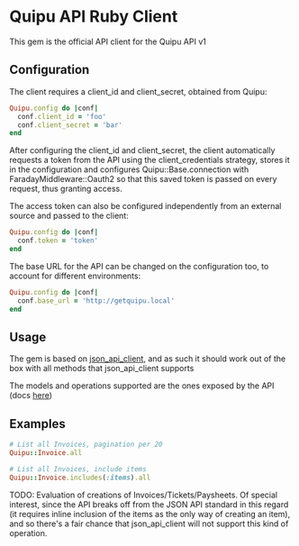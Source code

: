 # Quipu API Ruby Client

This gem is the official API client for the Quipu API v1


## Configuration

The client requires a client_id and client_secret, obtained from Quipu:

```ruby
Quipu.config do |conf|
  conf.client_id = 'foo'
  conf.client_secret = 'bar'
end
```

After configuring the client_id and client_secret, the client automatically
requests a token from the API using the client_credentials strategy, stores
it in the configuration and configures Quipu::Base.connection with
FaradayMiddleware::Oauth2 so that this saved token is passed on every request, thus
granting access.

The access token can also be configured independently from an external source
and passed to the client:

```ruby
Quipu.config do |conf|
  conf.token = 'token'
end
```

The base URL for the API can be changed on the configuration too, to account for different
environments:

```ruby
Quipu.config do |conf|
  conf.base_url = 'http://getquipu.local'
end
```

## Usage
The gem is based on [json_api_client](https://github.com/chingor13/json_api_client/),
 and as such it should work out of the box with all methods that json_api_client supports


The models and operations supported are the ones exposed by the API
 (docs [here](http://quipuapp.github.io/api-v1-docs))

## Examples

```ruby
# List all Invoices, pagination per 20
Quipu::Invoice.all
```

```ruby
# List all Invoices, include items
Quipu::Invoice.includes(:items).all
```

TODO: Evaluation of creations of Invoices/Tickets/Paysheets. Of special
interest, since the API breaks off from the JSON API standard in this regard (it
requires inline inclusion of the items as the only way of creating an item),
and so there's a fair chance that json_api_client will not support this kind of
operation.
